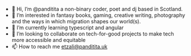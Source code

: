 - 👋 Hi, I’m @panditita a non-binary coder, poet and dj based in Scotland.
- 👀 I’m interested in fantasy books, gaming, creative writing, photography and the ways in which migration shapes our world(s).
- 🌱 I’m currently learning typescript and angular
- 💞️ I’m looking to collaborate on tech-for-good projects to make tech more accessible and equitable
- 📫 How to reach me etzali@panditita.uk

<!---
panditita/panditita is a ✨ special ✨ repository because its `README.md` (this file) appears on your GitHub profile.
You can click the Preview link to take a look at your changes.
--->
